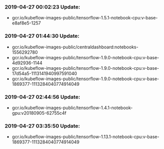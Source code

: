 ### 2019-04-27 00:02:23 Update:

- gcr.io/kubeflow-images-public/tensorflow-1.5.1-notebook-cpu:v-base-e8af8e5-1257
### 2019-04-27 01:44:30 Update:

- gcr.io/kubeflow-images-public/centraldashboard:notebooks-1556292780
- gcr.io/kubeflow-images-public/tensorflow-1.9.0-notebook-cpu:v-base-4d92936-1144
- gcr.io/kubeflow-images-public/tensorflow-1.9.0-notebook-cpu:v-base-17d54a5-1113141940997591040
- gcr.io/kubeflow-images-public/tensorflow-1.9.0-notebook-cpu:v-base-1869377-1113284040774914049
### 2019-04-27 02:44:56 Update:

- gcr.io/kubeflow-images-public/tensorflow-1.4.1-notebook-gpu:v20180905-62755c4f
### 2019-04-27 03:35:50 Update:

- gcr.io/kubeflow-images-public/tensorflow-1.13.1-notebook-cpu:v-base-1869377-1113284040774914049
